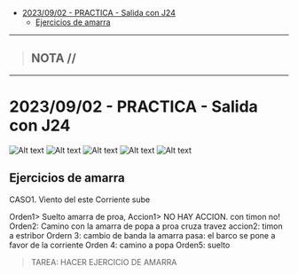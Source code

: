 - [2023/09/02 - PRACTICA - Salida con J24](#20230902---practica---salida-con-j24)
  - [Ejercicios de amarra](#ejercicios-de-amarra)


-----------------
> NOTA //  
> - 
--------------------
# 2023/09/02 - PRACTICA - Salida con J24


![Alt text](salida.jpg)
![Alt text](salida1.jpg)
![Alt text](salida2.jpg)
![Alt text](salida3.jpg)
![Alt text](salida4.jpg)

## Ejercicios de amarra

CASO1.
   Viento del este
   Corriente sube

  Orden1> Suelto amarra de proa,
  Accion1> NO HAY ACCION. con timon no!
  Orden2:  Camino con la amarra de popa a proa
    cruza travez 
    accion2: timon a estribor
  Ordern 3: cambio de banda la amarra
    pasa: el barco se pone a favor de la corriente
  Orden 4: camino a popa
  Orden5: suelto


  > TAREA: HACER EJERCICIO DE AMARRA 